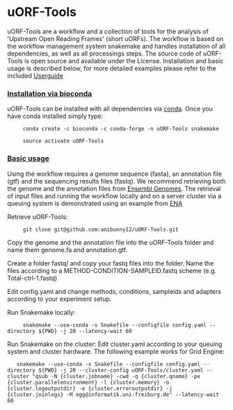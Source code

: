# uORF-Tools
uORF-Tools are a workflow and a collection of tools for the analysis of 'Upstream Open Reading Frames' (short uORFs).
The workflow is based on the workflow management system snakemake and handles installation of all dependencies,
as well as all processings steps. The source code of uORF-Tools is open source and available under the  License.
Installation and basic usage is described below, for more detailed examples please refer to the included [Userguide](Supplement.pdf)

### <u>Installation via bioconda</u>

uORF-Tools can be installed with all dependencies via [conda](https://conda.io/docs/install/quick.html). Once you have conda installed simply type:

         conda create -c bioconda -c conda-forge -n uORF-Tools snakemake 
         
         source activate uORF-Tools

### <u>Basic usage</u>
Using the workflow requires a genome sequence (fasta), an annotation file (gtf) and the sequencing results files (fastq).
We recommend retrieving both the genome and the annotation files from [Ensembl Genomes](http://ensemblgenomes.org/).
The retrieval of input files and running the workflow locally and on a server cluster via a queuing system is
demonstrated using an example from [ENA](https://www.ebi.ac.uk/ena)

Retrieve uORF-Tools:

         git clone git@github.com:anibunny12/uORF-Tools.git
         
Copy the genome and the annotation file into the uORF-Tools folder and name them genome.fa and annotation.gtf.

Create a folder fastq/ and copy your fastq files into the folder. Name the files according to a METHOD-CONDITION-SAMPLEID.fastq scheme (e.g. Total-ctrl-1.fastq)

Edit config.yaml and change methods, conditions, sampleids and adapters according to your experiment setup.

Run Snakemake locally:

         snakemake --use-conda -s Snakefile --configfile config.yaml --directory ${PWD} -j 20 --latency-wait 60 
         

Run Snakemake on the cluster:
Edit cluster.yaml according to your queuing system and cluster hardware. The following example works for Grid Engine:

       snakemake --use-conda -s Snakefile --configfile config.yaml --directory ${PWD} -j 20 --cluster-config uORF-Tools/cluster.yaml --cluster "qsub -N {cluster.jobname} -cwd -q {cluster.qname} -pe {cluster.parallelenvironment} -l {cluster.memory} -o {cluster.logoutputdir} -e {cluster.erroroutputdir} -j {cluster.joinlogs} -M egg@informatik.uni-freiburg.de" --latency-wait 60 



         

